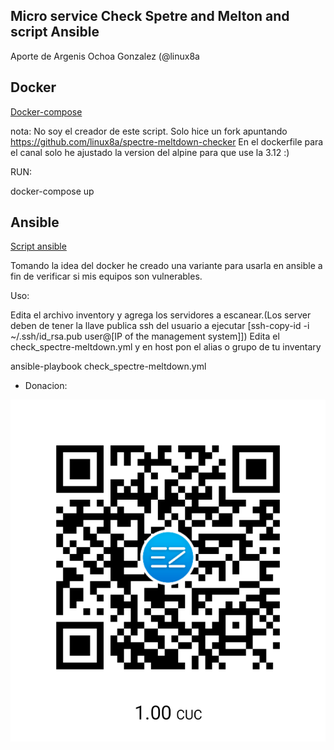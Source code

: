 ## Micro service Check Spetre and Melton and script Ansible

Aporte de Argenis Ochoa Gonzalez (@linux8a

## Docker

[Docker-compose](./docker)

nota: No soy el creador de este script.
Solo hice un fork apuntando https://github.com/linux8a/spectre-meltdown-checker
En el dockerfile para el canal solo he ajustado la version del alpine para que use la 3.12 :)

RUN:

docker-compose up 

## Ansible

[Script ansible](./ansible)

Tomando la idea del docker he creado una variante para usarla en ansible a fin de verificar si mis equipos son vulnerables.

Uso:

Edita el archivo inventory y agrega los servidores a escanear.(Los server deben de tener la llave publica ssh del usuario a ejecutar [ssh-copy-id -i ~/.ssh/id_rsa.pub user@[IP of the management system]]) Edita el check_spectre-meltdown.yml y en host pon el alias o grupo de tu inventary

ansible-playbook check_spectre-meltdown.yml



* Donacion:

![Donacion](../.donacion.png)